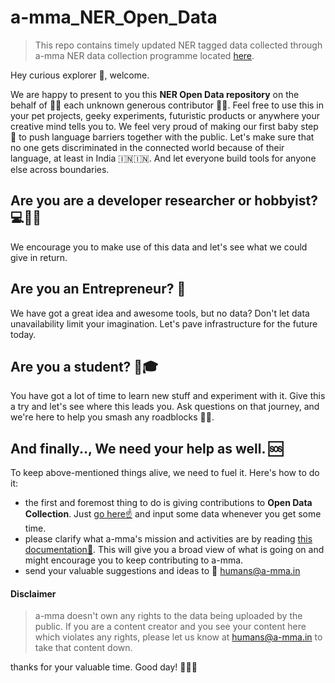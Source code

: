 # a-mma_NER_Open_Data
> This repo contains timely updated NER tagged data collected through a-mma NER data collection programme located [here](http://amma-ner-frontend.herokuapp.com/).

Hey curious explorer 👋, welcome.

We are happy to present to you this **NER Open Data repository** on the behalf of 🎈🎆 each unknown generous contributor 🍾🎉.  Feel free to use this in your pet projects, geeky experiments, futuristic products or anywhere your creative mind tells you to. We feel very proud of making our first baby step 👶 to push language barriers together with the public. Let's make sure that no one gets discriminated in the connected world because of their language, at least in India 🇮🇳🇮🇳. And let everyone build tools for anyone else across boundaries.

## Are you are a developer researcher or hobbyist? 💻🔬🏏
We encourage you to make use of this data and let's see what we could give in return.

## Are you an Entrepreneur? 🏢
We have got a great idea and awesome tools, but no data? Don't let data unavailability limit your imagination. Let's pave infrastructure for the future today.

## Are you a student? 💯🎓
You have got a lot of time to learn new stuff and experiment with it. Give this a try and let's see where this leads you. Ask questions on that journey, and we're here to help you smash any roadblocks 🥊🥊.

## And finally.., We need your help as well. 🆘
To keep above-mentioned things alive, we need to fuel it. Here's how to do it:
- the first and foremost thing to do is giving contributions to **Open Data Collection**. Just [go here☝️](http://amma-ner-frontend.herokuapp.com/) and input some data whenever you get some time.
- please clarify what a-mma's mission and activities are by reading [this documentation🔖](https://github.com/a-mma/a-mma-documentation).  This will give you a broad view of what is going on and might encourage you to keep contributing to a-mma. 
- send your valuable suggestions and ideas to 📧 humans@a-mma.in

#### Disclaimer
> a-mma doesn't own any rights to the data being uploaded by the public. If you are a content creator and you see your content here which violates any rights, please let us know at humans@a-mma.in to take that content down.


thanks for your valuable time. Good day! 👏👏👏
